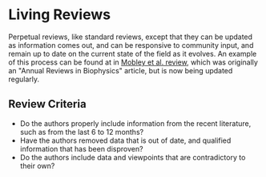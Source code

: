 # Living Reviews

Perpetual reviews, like standard reviews, except that they can be
updated as information comes out, and can be responsive to community
input, and remain up to date on the current state of the field as it
evolves. An example of this process can be found at in [Mobley et
al. review](https://github.com/MobleyLab/benchmarksets), which was
originally an "Annual Reviews in Biophysics" article, but is now being
updated regularly.

## Review Criteria

* Do the authors properly include information from the recent literature, such as from the last 6 to 12 months?
* Have the authors removed data that is out of date, and qualified information that has been disproven?
* Do the authors include data and viewpoints that are contradictory to their own?
